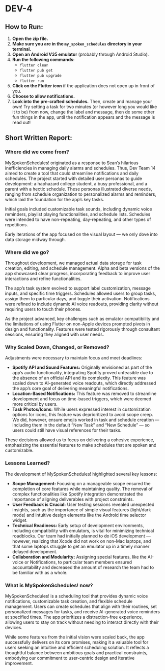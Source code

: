 # DEV-4

## How to Run:

1. **Open the zip file.**
2. **Make sure you are in the `my_spoken_schedules` directory in your terminal.**
3. **Open an Android V35 emulator** (probably through Android Studio).
4. **Run the following commands:**
   - `flutter clean`
   - `flutter pub get`
   - `flutter pub upgrade`
   - `flutter run`
5. **Click on the Flutter icon** if the application does not open up in front of you.
6. **Choose to allow notifications.**
7. **Look into the pre-crafted schedules.** Then, create and manage your own! Try setting a task for two minutes (or however long you would like it to be) from now, change the label and message, then do some other fun things in the app, until the notification appears and the message is read out!

## Short Written Report:

### Where did we come from?

MySpokenSchedules! originated as a response to Sean’s hilarious inefficiencies in managing daily alarms and schedules. Thus, Dev Team 14 aimed to create a tool that could streamline notifications and daily schedules. The project started with detailed user personas to guide development: a haphazard college student, a busy professional, and a parent with a hectic schedule. These personas illustrated diverse needs, ranging from schedule organization to personalized alarms and reminders, which laid the foundation for the app’s key tasks.

Initial goals included customizable task sounds, including dynamic voice reminders, playlist playing functionalities, and schedule lists. Schedules were intended to have non-repeating, day-repeating, and other types of repetitions.

Early iterations of the app focused on the visual layout — we only dove into data storage midway through.

### Where did we go?

Throughout development, we managed actual data storage for task creation, editing, and schedule management. Alpha and beta versions of the app showcased clear progress, incorporating feedback to improve user interactions and refine functionalities.

The app’s task system evolved to support label customization, message inputs, and specific time triggers. Schedules allowed users to group tasks, assign them to particular days, and toggle their activation. Notifications were refined to include dynamic AI voice readouts, providing clarity without requiring users to touch their phones.

As the project advanced, key challenges such as emulator compatibility and the limitations of using Flutter on non-Apple devices prompted pivots in design and functionality. Features were tested rigorously through consultant sessions, ensuring they aligned with user needs.

### Why Scaled Down, Changed, or Removed?

Adjustments were necessary to maintain focus and meet deadlines:

- **Spotify API and Sound Features:** Originally envisioned as part of the app’s audio functionality, integrating Spotify proved unfeasible due to the absence of an official API and its complexity. This feature was scaled down to AI-generated voice readouts, which directly addressed the app’s core goal of delivering meaningful notifications.
- **Location-Based Notifications:** This feature was removed to streamline development and focus on time-based triggers, which were deemed more critical by users.
- **Task Photos/Icons:** While users expressed interest in customization options for icons, this feature was deprioritized to avoid scope creep. We did, however, ensure emojis worked in task and schedule creation — including them in the default “New Task” and “New Schedule” — so users could still have visual references for their tasks.

These decisions allowed us to focus on delivering a cohesive experience, emphasizing the essential features to make schedules that are spoken and customizable.

### Lessons Learned?

The development of MySpokenSchedules! highlighted several key lessons:

- **Scope Management:** Focusing on a manageable scope ensured the completion of core features while maintaining quality. The removal of complex functionalities like Spotify integration demonstrated the importance of aligning deliverables with project constraints.
- **User Feedback is Crucial:** User testing sessions revealed unexpected insights, such as the importance of simple visual features (light/dark mode) and intuitive design elements like the Android time selector widget.
- **Technical Readiness:** Early setup of development environments, including compatibility with emulators, is vital for minimizing technical roadblocks. Our team had initially planned to do iOS development — however, realizing that Xcode did not work on non-Mac laptops, and that some laptops struggle to get an emulator up in a timely manner delayed development.
- **Collaboration and Modularity:** Assigning special features, like the AI-voice or Notifications, to particular team members ensured accountability and decreased the amount of research the team had to be familiar with as a whole.

### What is MySpokenSchedules! now?

MySpokenSchedules! is a scheduling tool that provides dynamic voice notifications, customizable task creation, and flexible schedule management. Users can create schedules that align with their routines, set personalized messages for tasks, and receive AI-generated voice reminders at specified times. The app prioritizes a distraction-free experience, allowing users to stay on track without needing to interact directly with their devices.

While some features from the initial vision were scaled back, the app successfully delivers on its core promises, making it a valuable tool for users seeking an intuitive and efficient scheduling solution. It reflects a thoughtful balance between ambitious goals and practical constraints, embodying our commitment to user-centric design and iterative improvement.
